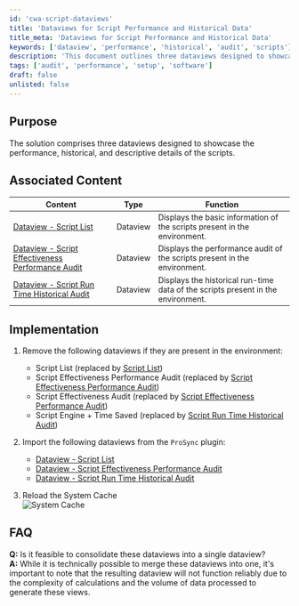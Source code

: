 ```yaml
---
id: 'cwa-script-dataviews'
title: 'Dataviews for Script Performance and Historical Data'
title_meta: 'Dataviews for Script Performance and Historical Data'
keywords: ['dataview', 'performance', 'historical', 'audit', 'scripts']
description: 'This document outlines three dataviews designed to showcase the performance, historical, and descriptive details of scripts within an environment. It includes instructions for implementation, associated content, and answers to frequently asked questions regarding the dataviews.'
tags: ['audit', 'performance', 'setup', 'software']
draft: false
unlisted: false
---
```

## Purpose

The solution comprises three dataviews designed to showcase the performance, historical, and descriptive details of the scripts.

## Associated Content

| Content                                                                 | Type      | Function                                                              |
|-------------------------------------------------------------------------|-----------|----------------------------------------------------------------------|
| [Dataview - Script List](https://proval.itglue.com/DOC-5078775-15390685) | Dataview  | Displays the basic information of the scripts present in the environment. |
| [Dataview - Script Effectiveness Performance Audit](https://proval.itglue.com/DOC-5078775-15405470) | Dataview  | Displays the performance audit of the scripts present in the environment. |
| [Dataview - Script Run Time Historical Audit](https://proval.itglue.com/DOC-5078775-15408476) | Dataview  | Displays the historical run-time data of the scripts present in the environment. |

## Implementation

1. Remove the following dataviews if they are present in the environment:
   - Script List (replaced by [Script List](https://proval.itglue.com/DOC-5078775-15390685))
   - Script Effectiveness Performance Audit (replaced by [Script Effectiveness Performance Audit](https://proval.itglue.com/DOC-5078775-15405470))
   - Script Effectiveness Audit (replaced by [Script Effectiveness Performance Audit](https://proval.itglue.com/DOC-5078775-15405470))
   - Script Engine + Time Saved (replaced by [Script Run Time Historical Audit](https://proval.itglue.com/DOC-5078775-15408476))

2. Import the following dataviews from the `ProSync` plugin:
   - [Dataview - Script List](https://proval.itglue.com/DOC-5078775-15390685)
   - [Dataview - Script Effectiveness Performance Audit](https://proval.itglue.com/DOC-5078775-15405470)
   - [Dataview - Script Run Time Historical Audit](https://proval.itglue.com/DOC-5078775-15408476)

3. Reload the System Cache  
   ![System Cache](..\..\static\img\Script-Performance-Audit\image_1.png)

## FAQ

**Q:** Is it feasible to consolidate these dataviews into a single dataview?  
**A:** While it is technically possible to merge these dataviews into one, it's important to note that the resulting dataview will not function reliably due to the complexity of calculations and the volume of data processed to generate these views.


